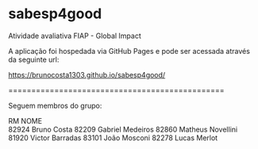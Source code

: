 # sabesp4good
Atividade avaliativa FIAP - Global Impact

A aplicação foi hospedada via GitHub Pages e pode ser acessada através da seguinte url: 

https://brunocosta1303.github.io/sabesp4good/

===============================================

Seguem membros do grupo: 

RM  NOME  
82924 Bruno Costa 
82209 Gabriel Medeiros 
82860 Matheus Novellini 
81920 Victor Barradas 
83101 João Mosconi 
82278 Lucas Merlot 
